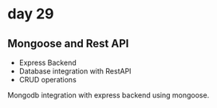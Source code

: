 # day 29

## Mongoose and Rest API

- Express Backend
- Database integration with RestAPI
- CRUD operations

Mongodb integration with express backend using mongoose.
